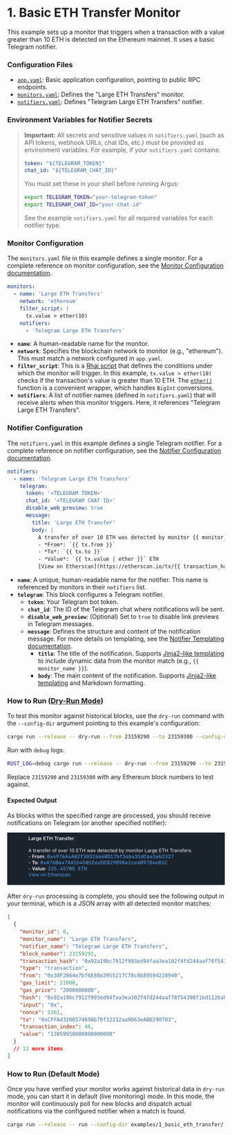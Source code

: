 # 1. Basic ETH Transfer Monitor

This example sets up a monitor that triggers when a transaction with a value
greater than 10 ETH is detected on the Ethereum mainnet. It uses a basic
Telegram notifier.

### Configuration Files

- [`app.yaml`](../../docs/src/user_guide/config_app.md): Basic application configuration, pointing to public RPC endpoints.
- [`monitors.yaml`](../../docs/src/user_guide/config_monitors.md): Defines the "Large ETH Transfers" monitor.
- [`notifiers.yaml`](../../docs/src/user_guide/config_notifiers.md): Defines "Telegram Large ETH Transfers" notifier.

### Environment Variables for Notifier Secrets

> **Important:** All secrets and sensitive values in `notifiers.yaml` (such as API tokens, webhook URLs, chat IDs, etc.) must be provided as environment variables.
> For example, if your `notifiers.yaml` contains:
>
> ```yaml
> token: "${TELEGRAM_TOKEN}"
> chat_id: "${TELEGRAM_CHAT_ID}"
> ```
>
> You must set these in your shell before running Argus:
>
> ```sh
> export TELEGRAM_TOKEN="your-telegram-token"
> export TELEGRAM_CHAT_ID="your-chat-id"
> ```
>
> See the example `notifiers.yaml` for all required variables for each notifier type.

### Monitor Configuration

The `monitors.yaml` file in this example defines a single monitor. For a complete reference on monitor configuration, see the [Monitor Configuration documentation](../../docs/src/user_guide/config_monitors.md).

```yaml
monitors:
  - name: 'Large ETH Transfers'
    network: 'ethereum'
    filter_script: |
      tx.value > ether(10)
    notifiers:
      - 'Telegram Large ETH Transfers'
```

- **`name`**: A human-readable name for the monitor.
- **`network`**: Specifies the blockchain network to monitor (e.g., "ethereum").
  This must match a network configured in `app.yaml`.
- **`filter_script`**: This is a [Rhai script](../../docs/src/user_guide/rhai_scripts.md) that defines the conditions under
  which the monitor will trigger. In this example, `tx.value > ether(10)` checks
  if the transaction's value is greater than 10 ETH. The [`ether()`](../../docs/src/user_guide/rhai_helpers.md#ethervalue) function is a
  convenient wrapper, which handles `BigInt` conversions.
- **`notifiers`**: A list of notifier names (defined in `notifiers.yaml`) that
  will receive alerts when this monitor triggers. Here, it references "Telegram
  Large ETH Transfers".

### Notifier Configuration

The `notifiers.yaml` in this example defines a single Telegram notifier. For a complete reference on notifier configuration, see the [Notifier Configuration documentation](../../docs/src/user_guide/config_notifiers.md).

```yaml
notifiers:
  - name: 'Telegram Large ETH Transfers'
    telegram:
      token: '<TELEGRAM TOKEN>'
      chat_id: '<TELEGRAM CHAT ID>'
      disable_web_preview: true
      message:
        title: 'Large ETH Transfer'
        body: |
          A transfer of over 10 ETH was detected by monitor {{ monitor_name }}.
          - *From*: `{{ tx.from }}`
          - *To*: `{{ tx.to }}`
          - *Value*: `{{ tx.value | ether }}` ETH
          [View on Etherscan](https://etherscan.io/tx/{{ transaction_hash }})
```

- **`name`**: A unique, human-readable name for the notifier. This name is
  referenced by monitors in their `notifiers` list.
- **`telegram`**: This block configures a Telegram notifier.
  - **`token`**: Your Telegram bot token.
  - **`chat_id`**: The ID of the Telegram chat where notifications will be sent.
  - **`disable_web_preview`**: (Optional) Set to `true` to disable link previews
    in Telegram messages.
  - **`message`**: Defines the structure and content of the notification
    message. For more details on templating, see the [Notifier Templating documentation](../../docs/src/user_guide/notifier_templating.md).
    - **`title`**: The title of the notification. Supports
      [Jinja2-like templating](https://docs.rs/minijinja/latest/minijinja/) to
      include dynamic data from the monitor match (e.g., `{{ monitor_name }}`).
    - **`body`**: The main content of the notification. Supports
      [Jinja2-like templating](https://docs.rs/minijinja/latest/minijinja/) and
      Markdown formatting.

### How to Run ([Dry-Run Mode](../../docs/src/operations/cli.md#dry-run-mode))

To test this monitor against historical blocks, use the `dry-run` command with
the `--config-dir` argument pointing to this example's configuration:

```bash
cargo run --release -- dry-run --from 23159290 --to 23159300 --config-dir examples/1_basic_eth_transfer/
```

Run with `debug` logs:

```bash
RUST_LOG=debug cargo run --release -- dry-run --from 23159290 --to 23159300 --config-dir examples/1_basic_eth_transfer/
```

Replace `23159290` and `23159300` with any Ethereum block numbers to test
against.

#### Expected Output

As blocks within the specified range are processed, you should receive
notifications on Telegram (or another specified notifier):

![alt text](image.png)

After `dry-run` processing is complete, you should see the following output in
your terminal, which is a JSON array with all detected monitor matches:

```json
[
  {
    "monitor_id": 0,
    "monitor_name": "Large ETH Transfers",
    "notifier_name": "Telegram Large ETH Transfers",
    "block_number": 23159291,
    "transaction_hash": "0x92a19bc7912f993ed94faa3ea102f4fd244aaf78f5439071bd1126ab419f2ce6",
    "type": "transaction",
    "from": "0x30F2864e7bf6E89a3955217C78c8689594228940",
    "gas_limit": 21000,
    "gas_price": "2000000000",
    "hash": "0x92a19bc7912f993ed94faa3ea102f4fd244aaf78f5439071bd1126ab419f2ce6",
    "input": "0x",
    "nonce": 5361,
    "to": "0xCFFAd3200574698b78f32232aa9D63eABD290703",
    "transaction_index": 46,
    "value": "13859958000000000000"
  }
  // 12 more items
]
```

### How to Run (Default Mode)

Once you have verified your monitor works against historical data in `dry-run`
mode, you can start it in default (live monitoring) mode. In this mode, the
monitor will continuously poll for new blocks and dispatch actual notifications
via the configured notifier when a match is found.

```bash
cargo run --release -- run --config-dir examples/1_basic_eth_transfer/
```

